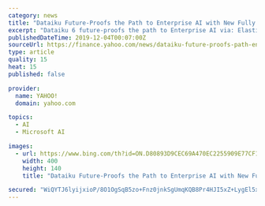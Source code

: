 ```yaml
---
category: news
title: "Dataiku Future-Proofs the Path to Enterprise AI with New Fully Managed Kubernetes Cluster Capabilities and White Box AI"
excerpt: "Dataiku 6 future-proofs the path to Enterprise AI via: Elasticity: Dataiku 6 enables users to easily spin up and manage Kubernetes clusters (on AWS, Azure, or GCP) from inside the Dataiku platform ... With features like custom model plugins for visual machine learning and custom charts, coders can now create and share beautiful visuals and ..."
publishedDateTime: 2019-12-04T00:07:00Z
sourceUrl: https://finance.yahoo.com/news/dataiku-future-proofs-path-enterprise-140000658.html
type: article
quality: 15
heat: 15
published: false

provider:
  name: YAHOO!
  domain: yahoo.com

topics:
  - AI
  - Microsoft AI

images:
  - url: https://www.bing.com/th?id=ON.D80893D9CEC69A470EC2255909E77CF1
    width: 400
    height: 140
    title: "Dataiku Future-Proofs the Path to Enterprise AI with New Fully Managed Kubernetes Cluster Capabilities and White Box AI"

secured: "WiQYTJ6lyijxioP/8O1OgSqB5zo+Fnz0jnkSgUmqKQB8Pr4HJI5xZ+LygEl5x0BQc0DsdC8bBs4jyhcXB8wQK5dri4jbJcdqNebkGbXjGTClMYYbhwcfJlt8rV+XLEI6N277oT0MNhs4Ks1DA+5xPg2IT/rIOEf/vFiE4Qfde4akRHR/dZMPfs/+D+R1QnHRojbz0bYQxcimGYuwDbVz8ax5oPd+YEc1OtKh/jufys6v9sHGW7cVCBQAYfbhtqzzBiB23vPhPemfqSq80PrJ2A==;S+UvU35ciSIje7qAZRr7ug=="
---
```


